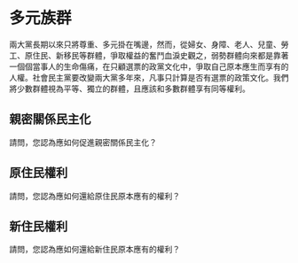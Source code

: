 # 多元族群

兩大黨長期以來只將尊重、多元掛在嘴邊，然而，從婦女、身障、老人、兒童、勞工、原住民、新移民等群體，爭取權益的奮鬥血淚史觀之，弱勢群體向來都是靠著一個個當事人的生命傷痛，在只顧選票的政黨文化中，爭取自己原本應生而享有的人權。社會民主黨要改變兩大黨多年來，凡事只計算是否有選票的政策文化。我們將少數群體視為平等、獨立的群體，且應該和多數群體享有同等權利。

## 親密關係民主化

請問，您認為應如何促進親密關係民主化？

## 原住民權利

請問，您認為應如何還給原住民原本應有的權利？

## 新住民權利

請問，您認為應如何還給新住民原本應有的權利？
